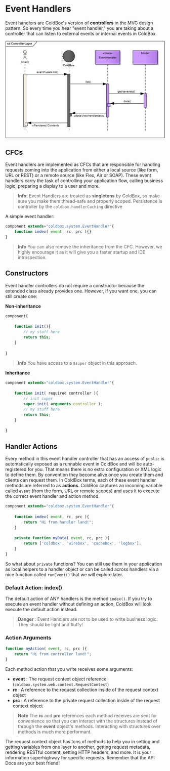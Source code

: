 # Event Handlers

Event handlers are ColdBox's version of **controllers** in the MVC design pattern. So every time you hear "event handler," you are taking about a controller that can listen to external events or internal events in ColdBox.

<img src="/images/ControllerLayer.jpg">

## CFCs
Event handlers are implemented as CFCs that are responsible for handling requests coming into the application from either a local source (like form, URL or REST) or a remote source (like Flex, Air or SOAP). These event handlers carry the task of controlling your application flow, calling business logic, preparing a display to a user and more.

> **Info:** Event Handlers are treated as **singletons** by ColdBox, so make sure you make them thread-safe and properly scoped. Persistence is controller by the <code>coldbox.handlerCaching</code> directive

A simple event handler:
```js
component extends="coldbox.system.EventHandler"{
    function index( event, rc, prc ){}
}
```

> **Info** You can also remove the inheritance from the CFC.  However, we highly encourage it as it will give you a faster startup and IDE introspection.

## Constructors
Event handler controllers do not require a constructor because the extended class already provides one.  However, if you want one, you can still create one:

**Non-inheritance**
```js
component{

	function init(){
		// my stuff here
		return this;
	}
	
}
```

> **Info** You have access to a <code>$super</code> object in this approach.

**Inheritance**

```js
component extends="coldbox.system.EventHandler"{

	function init( required controller ){
		// init super
		super.init( arguments.controller );
		// my stuff here
		return this;
	}
	
}
```

## Handler Actions
Every method in this event handler controller that has an access of `public` is automatically exposed as a runnable event in ColdBox and will be auto-registered for you. That means there is no extra configuration or XML logic to define them. By convention they become alive once you create them and clients can request them. In ColdBox terms, each of these event handler methods are referred to as **actions**. ColdBox captures an incoming variable called `event` (from the form, URL or remote scopes) and uses it to execute the correct event handler and action method.

```js
component extends="coldbox.system.EventHandler"{

	function index( event, rc, prc ){
		return "Hi from handler land!";
	}
	
	private function myData( event, rc, prc ){
		return ['coldbox', 'wirebox', 'cachebox', 'logbox'];
	}
}
```

So what about <code>private</code> functions?  You can still use them in your application as local helpers to a handler object or can be called across handlers via a nice function called <code>runEvent()</code> that we will explore later.


### Default Action: index()
The default action of ANY handlers is the method `index()`.  If you try to execute an event handler without defining an action, ColdBox will look execute the default action instead.

> **Danger** : Event Handlers are not to be used to write business logic.  They should be light and fluffy!


### Action Arguments

```js
function myAction( event, rc, prc ){
	return "Hi from controller land!";
}
```

Each method action that you write receives some arguments:

* **event** : The request context object reference (<code>coldbox.system.web.context.RequestContext</code>)
* **rc** : A reference to the request collection inside of the request context object
* **prc** : A reference to the private request collection inside of the request context object

> **Note** The **rc** and **prc** references each method receives are sent for convenience so that you can interact with the structures instead of through the **event** object's methods. Interacting with structures over methods is much more performant.

The request context object has tons of methods to help you in setting and getting variables from one layer to another, getting request metadata, rendering RESTful content, setting HTTP headers, and more. It is your information superhighway for specific requests. Remember that the API Docs are your best friend!
